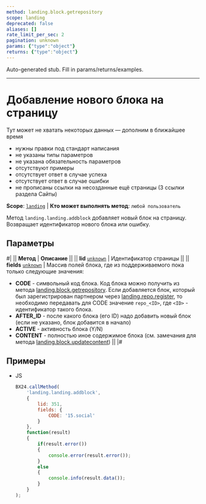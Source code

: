 ```yaml
---
method: landing.block.getrepository
scope: landing
deprecated: false
aliases: []
rate_limit_per_sec: 2
pagination: unknown
params: {"type":"object"}
returns: {"type":"object"}
---
```


Auto-generated stub. Fill in params/returns/examples.

---

# Добавление нового блока на страницу



Тут может не хватать некоторых данных — дополним в ближайшее время







- нужны правки под стандарт написания
- не указаны типы параметров
- не указана обязательность параметров
- отсутствуют примеры
- отсутствует ответ в случае успеха
- отсутствует ответ в случае ошибки
- не прописаны ссылки на несозданные ещё страницы (3 ссылки раздела Сайты)







**Scope**: [`landing`](../../../scopes/permissions.md) | **Кто может выполнять метод**: `любой пользователь`



Метод `landing.landing.addblock` добавляет новый блок на страницу. Возвращает идентификатор нового блока или ошибку.

## Параметры

#|
|| **Метод** | **Описание** ||
|| **lid**
[`unknown`](../../../data-types.md) | Идентификатор страницы ||
|| **fields**
[`unknown`](../../../data-types.md) | Массив полей блока, где из поддерживаемого пока только следующие значения:
- **CODE** - символьный код блока. Код блока можно получить из метода [landing.block.getrepository](.). Если добавляется блок, который был зарегистрирован партнером через [landing.repo.register](.), то необходимо передавать для CODE значение `repo_<ID>`, где `<ID>` - идентификатор такого блока.
- **AFTER_ID** - после какого блока (его ID) надо добавить новый блок (если не указано, блок добавится в начало)
- **ACTIVE** - активность блока (Y/N)
- **CONTENT** - полностью иное содержимое блока (см. замечания для метода [landing.block.updatecontent](.)) ||
|#

## Примеры



- JS

    ```js
    BX24.callMethod(
        'landing.landing.addblock',
        {
            lid: 351,
            fields: {
                CODE: '15.social'
            }
        },
        function(result)
        {
            if(result.error())
            {
                console.error(result.error());
            }
            else
            {
                console.info(result.data());
            }
        }
    );
    ```




